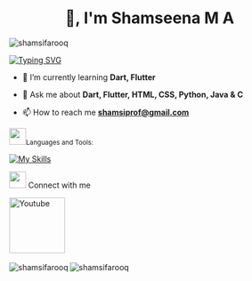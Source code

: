 
<h1 align="center">👋, I'm Shamseena M A</h1>


<p align="left"> <img src="https://komarev.com/ghpvc/?username=shamsifarooq&label=Profile%20views&color=0e75b6&style=flat" alt="shamsifarooq" /> </p>

<a href="https://git.io/typing-svg"><img src="https://readme-typing-svg.demolab.com?font=Fira+Code&weight=900&pause=1000&color=1A7CF9&width=435&lines=I+am+a+Flutter+Developer" alt="Typing SVG" /></a>


- 🌱 I’m currently learning **Dart, Flutter**

- 💬 Ask me about **Dart, Flutter, HTML, CSS, Python, Java & C**

- 📫 How to reach me **shamsiprof@gmail.com**



<img src = "https://media2.giphy.com/media/QssGEmpkyEOhBCb7e1/giphy.gif?cid=ecf05e47a0n3gi1bfqntqmob8g9aid1oyj2wr3ds3mg700bl&rid=giphy.gif" width = 30px><small>Languages and Tools:</small>


 [![My Skills](https://skillicons.dev/icons?i=flutter,dart,firebase,html,css,git,github,bootstrap,figma,vscode,java,c,hive)](https://skillicons.dev)

<img src="https://media.giphy.com/media/iY8CRBdQXODJSCERIr/giphy.gif" width="30px"> Connect with me

<p>
<a href="https://www.linkedin.com/in/shamsifarooq/"><img width="100px" alt="Youtube" title="LinkedIn" src="https://img.shields.io/badge/LinkedIn-0077B5?style=for-the-badge&logo=linkedin&logoColor=white"/></a>
  &#8287;&#8287;&#8287;&#8287;&#8287;
  
 </p>
<p><img align="left" src="https://github-readme-stats.vercel.app/api/top-langs?username=shamsifarooq&show_icons=true&locale=en&layout=compact" alt="shamsifarooq" /></p>



<p><img align="center" src="https://github-readme-streak-stats.herokuapp.com/?user=shamsifarooq&" alt="shamsifarooq" /></p>
